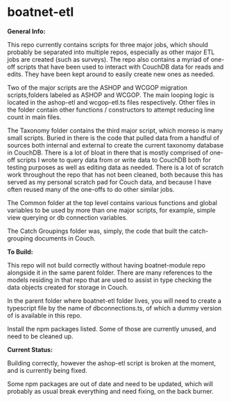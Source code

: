 # boatnet-etl


**General Info:**

This repo currently contains scripts for three major jobs, which should probably be separated into multiple repos, especially as other major ETL jobs are created (such as surveys). The repo also contains a myriad of one-off scripts that have been used to interact with CouchDB data for reads and edits. They have been kept around to easily create new ones as needed.

Two of the major scripts are the ASHOP and WCGOP migration scripts,folders labeled as ASHOP and WCGOP. The main looping logic is located in the ashop-etl and wcgop-etl.ts files respectively. Other files in the folder contain other functions / constructors to attempt reducing line count in main files. 

The Taxonomy folder contains the third major script, which moreso is many small scripts. Buried in there is the code that pulled data from a handful of sources both internal and external to create the current taxonomy database in CouchDB. There is a lot of bloat in there that is mostly comprised of one-off scripts I wrote to query data from or write data to CouchDB both for testing purposes as well as editing data as needed. There is a lot of scratch work throughout the repo that has not been cleaned, both because this has served as my personal scratch pad for Couch data, and because I have often reused many of the one-offs to do other similar jobs.

The Common folder at the top level contains various functions and global variables to be used by more than one major scripts, for example, simple view querying or db connection variables. 

The Catch Groupings folder was, simply, the code that built the catch-grouping documents in Couch. 



**To Build:**

This repo will not build correctly without having boatnet-module repo alongside it in the same parent folder. There are many references to the models residing in that repo that are used to assist in type checking the data objects created for storage in Couch. 

In the parent folder where boatnet-etl folder lives, you will need to create a typescript file by the name of dbconnections.ts, of which a dummy version of is available in this repo. 

Install the npm packages listed. Some of those are currently unused, and need to be cleaned up. 



**Current Status:**

Building correctly, however the ashop-etl script is broken at the moment, and is currently being fixed. 

Some npm packages are out of date and need to be updated, which will probably as usual break everything and need fixing, on the back burner.



